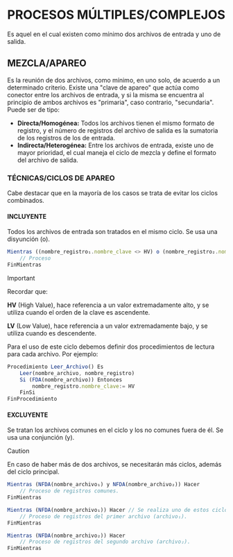 # PROCESOS MÚLTIPLES/COMPLEJOS
Es aquel en el cual existen como mínimo dos archivos de entrada y uno de salida.
## MEZCLA/APAREO
Es la reunión de dos archivos, como mínimo, en uno solo, de acuerdo a un determinado criterio. Existe una "clave de apareo" que actúa como conector entre los archivos de entrada, y si la misma se encuentra al principio de ambos archivos es "primaria", caso contrario, "secundaria".
Puede ser de tipo:
- **Directa/Homogénea:** Todos los archivos tienen el mismo formato de registro, y el número de registros del archivo de salida es la sumatoria de los registros de los de entrada.
- **Indirecta/Heterogénea:** Entre los archivos de entrada, existe uno de mayor prioridad, el cual maneja el ciclo de mezcla y define el formato del archivo de salida.
### TÉCNICAS/CICLOS DE APAREO

Cabe destacar que en la mayoría de los casos se trata de evitar los ciclos combinados.
#### INCLUYENTE
Todos los archivos de entrada son tratados en el mismo ciclo. Se usa una disyunción (o).
```js
Mientras ((nombre_registro₁.nombre_clave <> HV) o (nombre_registro₂.nombre_clave <> HV)) Hacer
    // Proceso
FinMientras
```
> [!IMPORTANT]
> Recordar que:
> 
> **HV** (High Value), hace referencia a un valor extremadamente alto, y se utiliza cuando el orden de la clave es ascendente.
> 
> **LV** (Low Value), hace referencia a un valor extremadamente bajo, y se utiliza cuando es descendente.

Para el uso de este ciclo debemos definir dos procedimientos de lectura para cada archivo. Por ejemplo:
```js
Procedimiento Leer_Archivo() Es
    Leer(nombre_archivo, nombre_registro)
    Si (FDA(nombre_archivo)) Entonces
        nombre_registro.nombre_clave:= HV
    FinSi
FinProcedimiento
```

#### EXCLUYENTE
Se tratan los archivos comunes en el ciclo y los no comunes fuera de él. Se usa una conjunción (y).
> [!CAUTION]
> En caso de haber más de dos archivos, se necesitarán más ciclos, además del ciclo principal.
```js
Mientras (NFDA(nombre_archivo₁) y NFDA(nombre_archivo₂)) Hacer  
    // Proceso de registros comunes.
FinMientras

Mientras (NFDA(nombre_archivo₁)) Hacer // Se realiza uno de estos ciclos por cada fichero interviniente (En este ejemplo se hace 2 veces porque solamente hay dos archivos).
    // Proceso de registros del primer archivo (archivo₁).        
FinMientras

Mientras (NFDA(nombre_archivo₂)) Hacer 
    // Proceso de registros del segundo archivo (archivo₂).
FinMientras
```

